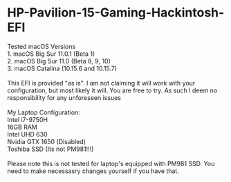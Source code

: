 # HP-Pavilion-15-Gaming-Hackintosh-EFI

Tested macOS Versions
<br>1. macOS Big Sur 11.0.1 (Beta 1)
<br>2. macOS Big Sur 11.0 (Beta 8, 9, 10)
<br>3. macOS Catalina (10.15.6 and 10.15.7)
<br><br>
This EFI is provided "as is". I am not claiming it will work with your configuration, but most likely it will. You are free to try. As such I deem no responsibility for any unforeseen issues
<br>
<br>My Laptop Configuration:
<br>Intel i7-9750H
<br>16GB RAM
<br>Intel UHD 630
<br>Nvidia GTX 1650 (Disabled)
<br>Toshiba SSD (Its not PM981!!!)
<br>
<br>Please note this is not tested for laptop's equipped with PM981 SSD. You need to make necessasry changes yourself if you have that.
